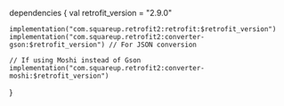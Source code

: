 dependencies {
    val retrofit_version = "2.9.0"

    implementation("com.squareup.retrofit2:retrofit:$retrofit_version")
    implementation("com.squareup.retrofit2:converter-gson:$retrofit_version") // For JSON conversion

    // If using Moshi instead of Gson
    implementation("com.squareup.retrofit2:converter-moshi:$retrofit_version")
}

